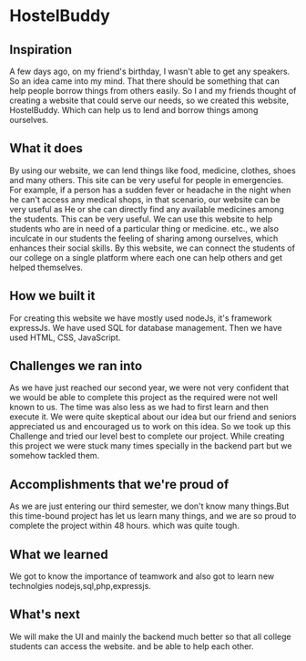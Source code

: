 # HostelBuddy


## Inspiration
A few days ago, on my friend's birthday, I wasn't able to get any speakers. So an idea came into my mind. That there should be something that can help people borrow things from others easily. So I and my friends thought of creating a website that could serve our needs, so we created this website, HostelBuddy. Which can help us to lend and borrow things among ourselves.


## What it does
By using our website, we can lend things like food, medicine, clothes, shoes and many others. This site can be very useful for people in emergencies.
For example, if a person has a sudden fever or headache in the night when he can't access any medical shops, in that scenario, our website can be very useful as
He or she can directly find any available medicines among the students. This can be very useful.
We can use this website to help students who are in need of a particular thing or medicine.
etc., we also inculcate in our students the feeling of sharing among ourselves, which enhances their social skills. By this website, we can connect the students of our college on a single platform where each one can help others and get helped themselves.


## How we built it
For creating this website we have mostly used nodeJs, it's framework expressJs. We have used SQL for database management. Then we have used HTML, CSS, JavaScript.


## Challenges we ran into
As we  have just reached our second year, we were not very confident that we would be able to complete this project as the 
 required were not well known to us. The time was also less as we had to first learn and then execute it. We were quite skeptical about our idea but our friend and seniors appreciated us 
and encouraged us to work on this idea. So we took up this Challenge and tried our level best to complete our project. While creating this project we were stuck many times specially in the backend part but we somehow tackled them.


## Accomplishments that we're proud of 
As we are just entering our third semester, we don't know many things.But this time-bound project has let us learn many things, and we are so proud to complete the project within 48 hours.
which was quite tough.


## What we learned
We got to know the importance of teamwork and also got to learn new technolgies nodejs,sql,php,expressjs.


## What's next
We will make the UI and mainly the backend much better so that all college students can access the website.
and be able to help each other.
